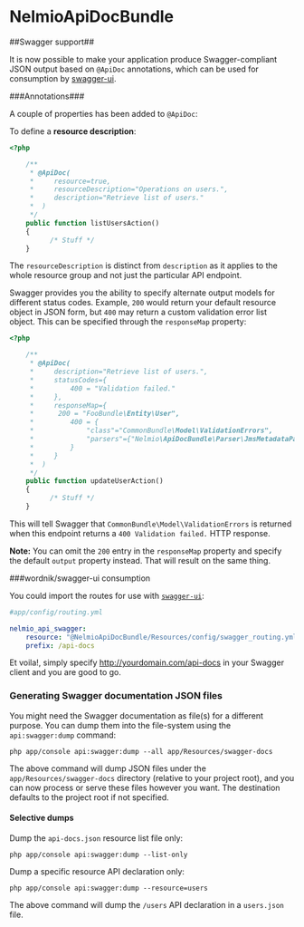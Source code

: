 NelmioApiDocBundle
===================

##Swagger support##

It is now possible to make your application produce Swagger-compliant JSON output based on `@ApiDoc` annotations, which can be used for consumption by [swagger-ui](https://github.com/wordnik/swagger-ui).

###Annotations###

A couple of properties has been added to `@ApiDoc`:

To define a __resource description__:

```php
<?php

	/**
     * @ApiDoc(
     *     resource=true,
     *     resourceDescription="Operations on users.",
     *     description="Retrieve list of users."
     *  )
     */
	public function listUsersAction()
    {
          /* Stuff */
    }

```

The `resourceDescription` is distinct from `description` as it applies to the whole resource group and not just the particular API endpoint.

Swagger provides you the ability to specify alternate output models for different status codes. Example, `200` would return your default resource object in JSON form, but `400` may return a custom validation error list object. This can be specified through the `responseMap` property:

```php
<?php

	/**
     * @ApiDoc(
     *     description="Retrieve list of users.",
     *     statusCodes={
     *         400 = "Validation failed."
     *     },
     *     responseMap={
     *     	200 = "FooBundle\Entity\User",
     *         400 = {
     *             "class"="CommonBundle\Model\ValidationErrors",
     *             "parsers"={"Nelmio\ApiDocBundle\Parser\JmsMetadataParser"}
     *         }
     *     }
     *  )
     */
	public function updateUserAction()
    {
          /* Stuff */
    }

```

This will tell Swagger that `CommonBundle\Model\ValidationErrors` is returned when this endpoint returns a `400 Validation failed.` HTTP response.

__Note:__ You can omit the `200` entry in the `responseMap` property and specify the default `output` property instead. That will result on the same thing.

###wordnik/swagger-ui consumption

You could import the routes for use with [`swagger-ui`](https://github.com/wordnik/swagger-ui):

```yml
#app/config/routing.yml

nelmio_api_swagger:
    resource: "@NelmioApiDocBundle/Resources/config/swagger_routing.yml"
    prefix: /api-docs
```

Et voila!, simply specify http://yourdomain.com/api-docs in your Swagger client and you are good to go.

### Generating Swagger documentation JSON files

You might need the Swagger documentation as file(s) for a different purpose. You can dump them into the file-system using the `api:swagger:dump` command:

```
php app/console api:swagger:dump --all app/Resources/swagger-docs
```

The above command will dump JSON files under the `app/Resources/swagger-docs` directory (relative to your project root), and you can now process or serve these files however you want. The destination defaults to the project root if not specified.

#### Selective dumps

Dump the `api-docs.json` resource list file only:
```
php app/console api:swagger:dump --list-only
```

Dump a specific resource API declaration only:
```
php app/console api:swagger:dump --resource=users
```
The above command will dump the `/users` API declaration in a `users.json` file.
